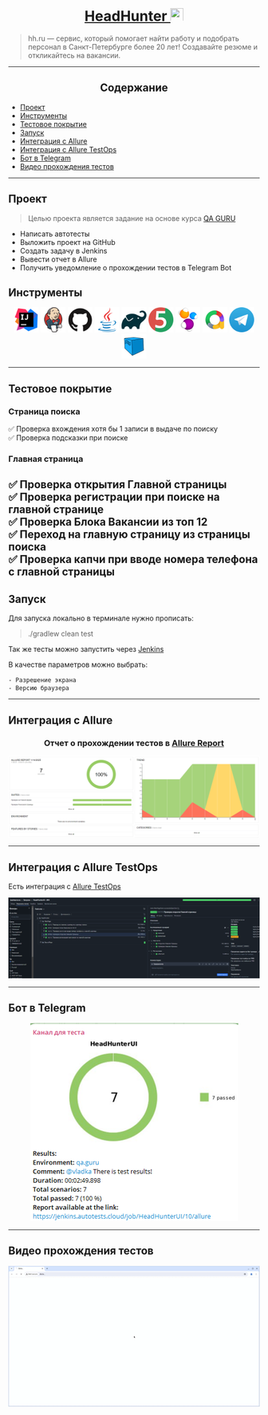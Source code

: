# <div align="center">[HeadHunter <img src="https://play-lh.googleusercontent.com/FMoQp38r6CDxqD-Iu90cu0HZ-OAMLTztkl1iSWHE-su82MmgFzGZHYGbLJwHBNKiO1g=w240-h480-rw" height="26" width="26">](https://hh.ru/)</div>

> hh.ru — сервис, который помогает найти работу и подобрать персонал в Санкт-Петербурге более 20 лет! Создавайте резюме
> и откликайтесь на вакансии.

---

## <div align="center">Содержание</div>

* <a href="#project">Проект</a>
* <a href="#tools">Инструменты</a>
* <a href="#cases">Тестовое покрытие</a>
* <a href="#launch">Запуск</a>
* <a href="#allure">Интеграция с Allure</a>
* <a href="#allureTestOps">Интеграция с Allure TestOps</a>
* <a href="#telegramBot">Бот в Telegram</a>
* <a href="#video">Видео прохождения тестов</a>

---
<a id="project"></a>

## <a name="Проект">**Проект**</a>

> Целью проекта является задание на основе курса [QA GURU](https://qa.guru/)

- Написать автотесты
- Выложить проект на GitHub
- Создать задачу в Jenkins
- Вывести отчет в Allure
- Получить уведомление о прохождении тестов в Telegram Bot

<a id="tools"></a>

## <a name="Инструменты">**Инструменты**</a>

<p align="center">
<a href="https://www.jetbrains.com/idea/"><img alt="InteliJ IDEA" height="50" src="images/icons/intellij-original.svg" width="50"/></a>
<a href="https://www.jenkins.io/"><img alt="Jenkins" height="50" src="images/icons/jenkins-original.svg" width="50"/></a>
<a href="https://github.com/"><img alt="GitHub" height="50" src="images/icons/github-original.svg" width="50"/></a>  
<a href="https://www.java.com/"><img alt="Java" height="50" src="images/icons/java-original.svg" width="50"/></a>
<a href="https://gradle.org/"><img alt="Gradle" height="50" src="images/icons/gradle-original.svg" width="50"/></a>  
<a href="https://junit.org/junit5/"><img alt="JUnit 5" height="50" src="images/icons/junit-original.svg" width="50"/></a>
<a href="https://selenide.org/"><img alt="Selenide" height="50" src="images/icons/selenide-logo-big.png" width="50"/></a>
<a href="https://github.com/allure-framework/"><img alt="Allure Report" height="50" src="images/icons/allureReports.png" width="50"/></a> 
<a href="https://telegram.org/"><img alt="Telegram" height="50" src="images/icons/telegram.webp" width="50"/></a>
<a href="https://aerokube.com/selenoid/"><img alt="Telegram" height="50" src="images/icons/Selenoid.svg" width="50"/></a>
</p>

---
<a id="cases"></a>

## <a name="Тестовое покрытие">**Тестовое покрытие**</a>

### Страница поиска

✅ Проверка вхождения хотя бы 1 записи в выдаче по поиску <br>
✅ Проверка подсказки при поиске

### Главная страница

✅ Проверка открытия Главной страницы <br>
✅ Проверка регистрации при поиске на главной странице <br>
✅ Проверка Блока Вакансии из топ 12 <br>
✅ Переход на главную страницу из страницы поиска<br>
✅ Проверка капчи при вводе номера телефона с главной страницы<br>
---

<a id="launch"></a>

## <a name="Запуск">**Запуск**</a>

Для запуска локально в терминале нужно прописать:
> ./gradlew clean test

Так же тесты можно запустить через [Jenkins](https://jenkins.autotests.cloud/job/HeadHunterUI/)

В качестве параметров можно выбрать:

```  
- Разрешение экрана
- Версию браузера
```

---
<a id="allure"></a>

## <a name="Интеграция с Allure">**Интеграция с Allure**</a>

### <div align="center">Отчет о прохождении тестов в [Allure Report](https://jenkins.autotests.cloud/job/HeadHunterUI/10/allure/)</div>

<div align="center">
    <img src="images/alure_report.png" alt="AllureReport">
</div>

---

<a id="allureTestOps"></a>

## <a name="Интеграция с Allure TestOps">**Интеграция с Allure TestOps**</a>

Есть интеграция с [Allure TestOps](https://allure.autotests.cloud/launch/44034/tree/688781?treeId=8912)

<img src="images/TestOps.png" width="900">

---
<a id="telegramBot"></a>

## <a name="Бот в Telegram">**Бот в Telegram**</a>

<div align="center">
    <img src="images/telegram_alert.png" alt="TelegramReport">
</div>

---

<a id="video"></a>

## <a name="Видео прохождения тестов">**Видео прохождения тестов**</a>

<div align="center">
    <img src="images/video/emailRegistration.gif" alt="VideoTest">
</div>
